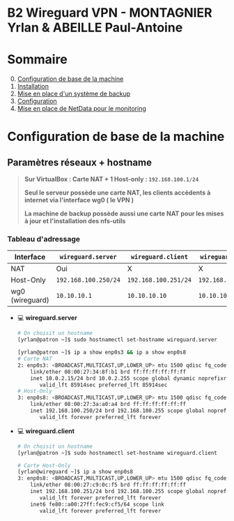# B2 Wireguard VPN - MONTAGNIER Yrlan & ABEILLE Paul-Antoine
# Sommaire

0. [Configuration de base de la machine](#configuration-de-base-de-la-machine)
1. [Installation](./INSTALLATION.md)
2. [Mise en place d'un système de backup](./BACKUP.md)
3. [Configuration](./CONFIGURATION.md)
4. [Mise en place de NetData pour le monitoring](./MONITORING.md)

# Configuration de base de la machine

## **Paramètres réseaux + hostname**

> **Sur VirtualBox : Carte NAT + 1 Host-only : `192.168.100.1/24`**
> 
> **Seul le serveur possède une carte NAT, les clients accèdents à internet via l'interface wg0 ( le VPN )**
>
>**La machine de backup possède aussi une carte NAT pour les mises à jour et l'installation des nfs-utils**


### **Tableau d'adressage**

| Interface 	   | `wireguard.server`   | `wireguard.client`   | `wireguard.client2` | `backup.wireguard`  |
| ---------------- | -------- 			  | -------- 			 | -------- 		   | --------            |
| NAT       	   | Oui      			  | X        			 | X        		   | Oui                 |
| Host-Only        | `192.168.100.250/24` | `192.168.100.251/24` | `192.168.100.252/24`| `192.168.100.253/24`|
| wg0 (wireguard)  | `10.10.10.1`         | `10.10.10.10`        | `10.10.10.20`       |  X                  |


- :computer: **wireguard.server**
    ```bash
    # On choisit un hostname
    [yrlan@patron ~]$ sudo hostnamectl set-hostname wireguard.server

    [yrlan@patron ~]$ ip a show enp0s3 && ip a show enp0s8
    # Carte NAT
    2: enp0s3: <BROADCAST,MULTICAST,UP,LOWER_UP> mtu 1500 qdisc fq_codel state UP group default qlen 1000
        link/ether 08:00:27:34:8f:b1 brd ff:ff:ff:ff:ff:ff
        inet 10.0.2.15/24 brd 10.0.2.255 scope global dynamic noprefixroute enp0s3
           valid_lft 85914sec preferred_lft 85914sec
    # Host-Only
    3: enp0s8: <BROADCAST,MULTICAST,UP,LOWER_UP> mtu 1500 qdisc fq_codel state UP group default qlen 1000
        link/ether 08:00:27:3a:a0:a4 brd ff:ff:ff:ff:ff:ff
        inet 192.168.100.250/24 brd 192.168.100.255 scope global noprefixroute enp0s8
           valid_lft forever preferred_lft forever
     ```
- :computer: **wireguard.client**
    ```bash
    # On choisit un hostname
    [yrlan@patron ~]$ sudo hostnamectl set-hostname wireguard.client
    
    # Carte Host-Only
    [yrlan@wireguard ~]$ ip a show enp0s8
    3: enp0s8: <BROADCAST,MULTICAST,UP,LOWER_UP> mtu 1500 qdisc fq_codel state UP group default qlen 1000
        link/ether 08:00:27:c9:0c:f5 brd ff:ff:ff:ff:ff:ff
        inet 192.168.100.251/24 brd 192.168.100.255 scope global noprefixroute enp0s8
           valid_lft forever preferred_lft forever
        inet6 fe80::a00:27ff:fec9:cf5/64 scope link
           valid_lft forever preferred_lft forever
    ```
